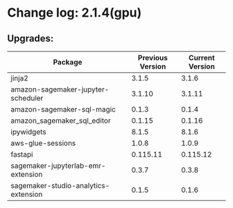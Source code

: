 # Change log: 2.1.4(gpu)

## Upgrades: 

Package | Previous Version | Current Version
---|---|---
jinja2|3.1.5|3.1.6
amazon-sagemaker-jupyter-scheduler|3.1.10|3.1.11
amazon-sagemaker-sql-magic|0.1.3|0.1.4
amazon_sagemaker_sql_editor|0.1.15|0.1.16
ipywidgets|8.1.5|8.1.6
aws-glue-sessions|1.0.8|1.0.9
fastapi|0.115.11|0.115.12
sagemaker-jupyterlab-emr-extension|0.3.7|0.3.8
sagemaker-studio-analytics-extension|0.1.5|0.1.6
